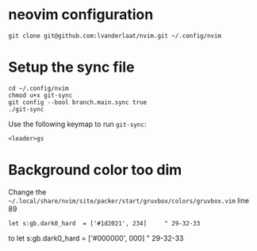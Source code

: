 # neovim configuration

    git clone git@github.com:lvanderlaat/nvim.git ~/.config/nvim

# Setup the sync file

    cd ~/.config/nvim
    chmod u+x git-sync
    git config --bool branch.main.sync true
    ./git-sync

Use the following keymap to run `git-sync`:

    <leader>gs

# Background color too dim
Change the `~/.local/share/nvim/site/packer/start/gruvbox/colors/gruvbox.vim` line 89

    let s:gb.dark0_hard  = ['#1d2021', 234]     " 29-32-33
to
    let s:gb.dark0_hard  = ['#000000', 000]     " 29-32-33
